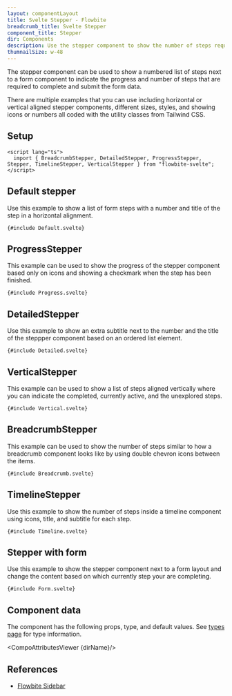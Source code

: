 ```yaml
---
layout: componentLayout
title: Svelte Stepper - Flowbite
breadcrumb_title: Svelte Stepper
component_title: Stepper
dir: Components
description: Use the stepper component to show the number of steps required to complete a form inside your application
thumnailSize: w-48
---
```


<script lang="ts">
  import { CompoAttributesViewer, GitHubCompoLinks, toKebabCase } from '../../utils'
  import { P, A } from '$lib'
  const dirName = toKebabCase(component_title)
</script>

The stepper component can be used to show a numbered list of steps next to a form component to indicate the progress and number of steps that are required to complete and submit the form data.

There are multiple examples that you can use including horizontal or vertical aligned stepper components, different sizes, styles, and showing icons or numbers all coded with the utility classes from Tailwind CSS.

## Setup

```svelte example hideOutput
<script lang="ts">
  import { BreadcrumbStepper, DetailedStepper, ProgressStepper, Stepper, TimelineStepper, VerticalStepper } from "flowbite-svelte";
</script>
```

## Default stepper

Use this example to show a list of form steps with a number and title of the step in a horizontal alignment.

```svelte example class="space-y-4"
{#include Default.svelte}
```

## ProgressStepper

This example can be used to show the progress of the stepper component based only on icons and showing a checkmark when the step has been finished.

```svelte example class="space-y-4"
{#include Progress.svelte}
```

## DetailedStepper

Use this example to show an extra subtitle next to the number and the title of the steppper component based on an ordered list element.

```svelte example
{#include Detailed.svelte}
```

## VerticalStepper

This example can be used to show a list of steps aligned vertically where you can indicate the completed, currently active, and the unexplored steps.

```svelte example
{#include Vertical.svelte}
```

## BreadcrumbStepper

This example can be used to show the number of steps similar to how a breadcrumb component looks like by using double chevron icons between the items.

```svelte example
{#include Breadcrumb.svelte}
```

## TimelineStepper

Use this example to show the number of steps inside a timeline component using icons, title, and subtitle for each step.

```svelte example
{#include Timeline.svelte}
```

## Stepper with form

Use this example to show the stepper component next to a form layout and change the content based on which currently step your are completing.

```svelte example
{#include Form.svelte}
```

## Component data

The component has the following props, type, and default values. See [types page](/docs/pages/typescript) for type information.

<CompoAttributesViewer {dirName}/>

## References

- [Flowbite Sidebar](https://flowbite.com/docs/components/stepper)

<GitHubCompoLinks />
